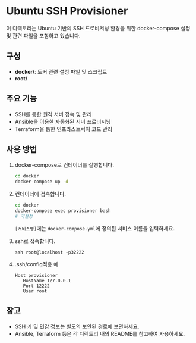 # Ubuntu SSH Provisioner

이 디렉토리는 Ubuntu 기반의 SSH 프로비저닝 환경을 위한 docker-compose 설정 및 관련 파일을 포함하고 있습니다.

## 구성

- **docker/**: 도커 관련 설정 파일 및 스크립트
- **root/**

## 주요 기능

- SSH를 통한 원격 서버 접속 및 관리
- Ansible을 이용한 자동화된 서버 프로비저닝
- Terraform을 통한 인프라스트럭처 코드 관리

## 사용 방법

1. docker-compose로 컨테이너를 실행합니다.
   ```bash
   cd docker
   docker-compose up -d
   ```

2. 컨테이너에 접속합니다.
   ```bash
   cd docker
   docker-compose exec provisioner bash
   # 키설정
   ```
   `[서비스명]`에는 `docker-compose.yml`에 정의된 서비스 이름을 입력하세요.

4. ssh로 접속합니다. 
   ```
   ssh root@localhost -p32222
   ```

5. .ssh/config적용 예
   ```
   Host provisioner
      HostName 127.0.0.1
      Port 12222
      User root
   ```

## 참고

- SSH 키 및 민감 정보는 별도의 보안된 경로에 보관하세요.
- Ansible, Terraform 등은 각 디렉토리 내의 README를 참고하여 사용하세요.
